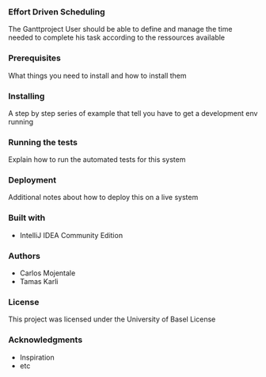 ### Effort Driven Scheduling ###

The Ganttproject User should be able to define and manage the time needed to complete his task according to the ressources available

### Prerequisites ###

What things you need to install and how to install them

### Installing ###

A step by step series of example that tell you have to get a development env running

### Running the tests ###

Explain how to run the automated tests for this system

### Deployment ###

Additional notes about how to deploy this on a live system

### Built with ###

* IntelliJ IDEA Community Edition

### Authors ###

* Carlos Mojentale
* Tamas Karli

### License ###

This project was licensed under the University of Basel License

### Acknowledgments ###

* Inspiration
* etc
